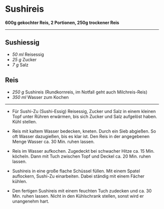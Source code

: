 # Sushireis

**600g gekochter Reis, 2 Portionen, 250g trockener Reis**

---

## Sushiessig

- *50 ml*  Reisessig
- *25 g*  Zucker
- *7 g*  Salz

## Reis

- *250 g* Sushireis (Rundkornreis, im Notfall geht auch Milchreis-Reis)
- *350 ml* Wasser zum Kochen

---

- Für Sushi-Zu (Sushi-Essig) Reisessig, Zucker und Salz in einem kleinen Topf unter Rühren erwärmen, bis sich Zucker und Salz aufgelöst haben. Kühl stellen.

- Reis mit kaltem Wasser bedecken, kneten. Durch ein Sieb abgießen. So oft Wasser dazugießen, bis es klar ist. Den Reis in der angegebenen Menge Wasser ca. 30 Min. ruhen lassen.

- Reis im Wasser aufkochen. Zugedeckt bei schwacher Hitze ca. 15 Min. köcheln. Dann mit Tuch zwischen Topf und Deckel ca. 20 Min. ruhen lassen.

- Sushireis in eine große flache Schüssel füllen. Mit einem Spatel auflockern, Sushi-Zu einarbeiten. Dabei ständig mit einem Fächer kühlen.

- Den fertigen Sushireis mit einem feuchten Tuch zudecken und ca. 30 Min. ruhen lassen. Nicht in den Kühlschrank stellen, sonst wird er unangenehm hart.
